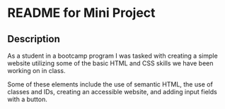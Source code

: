 # README for Mini Project

## Description

As a student in a bootcamp program I was tasked with creating a simple website utilizing some of the basic HTML and CSS skills we have been working on in class.

Some of these elements include the use of semantic HTML, the use of classes and IDs, creating an accessible website, and adding input fields with a button.